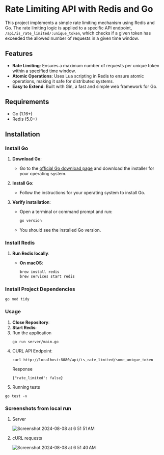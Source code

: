# Rate Limiting API with Redis and Go

This project implements a simple rate limiting mechanism using Redis and Go. The rate limiting logic is applied to a specific API endpoint, `/api/is_rate_limited/:unique_token`, which checks if a given token has exceeded the allowed number of requests in a given time window.

## Features

- **Rate Limiting**: Ensures a maximum number of requests per unique token within a specified time window.
- **Atomic Operations**: Uses Lua scripting in Redis to ensure atomic operations, making it safe for distributed systems.
- **Easy to Extend**: Built with Gin, a fast and simple web framework for Go.

## Requirements

- Go (1.16+)
- Redis (5.0+)

## Installation

### Install Go

1. **Download Go**:
    - Go to the [official Go download page](https://golang.org/dl/) and download the installer for your operating system.

2. **Install Go**:
    - Follow the instructions for your operating system to install Go.

3. **Verify installation**:
    - Open a terminal or command prompt and run:
      ```sh
      go version
      ```
    - You should see the installed Go version.

### Install Redis

1. **Run Redis locally**:

    - **On macOS**:
      ```sh
      brew install redis
      brew services start redis
      ```


### Install Project Dependencies

```
go mod tidy
```

### Usage

1. **Close Repository**:
2. **Start Redis**:
3. Run the application
    ```
    go run server/main.go
    ```
4. CURL API Endpoint:
    ```
   curl http://localhost:8080/api/is_rate_limited/some_unique_token
    ```
    Response 
    ```
    {"rate_limited": false}
    ```
5. Running tests 
```
go test -v
```

### Screenshots from local run
1. Server

    ![Screenshot 2024-08-08 at 6 51 51 AM](https://github.com/user-attachments/assets/005cd2a5-06b6-4eed-a45e-b57f5ab25192)

2. cURL requests
   
    ![Screenshot 2024-08-08 at 6 51 40 AM](https://github.com/user-attachments/assets/0f236703-927e-43c2-864e-da91eb244d8f)
